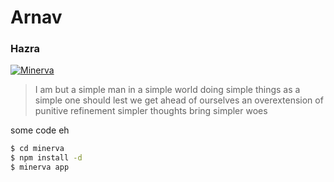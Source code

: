 # Arnav
### Hazra

[![Minerva](https://miro.medium.com/max/2000/1*LKJgFfBjLHi0Lj7qqAq0IA.jpeg)](https://nodesource.com/products/nsolid)

> I am but a simple man
> in a simple world
> doing simple things
> as a simple one should
> lest we get ahead of ourselves
> an overextension of punitive refinement
> simpler thoughts bring simpler woes

some code eh

```sh
$ cd minerva
$ npm install -d
$ minerva app
```



